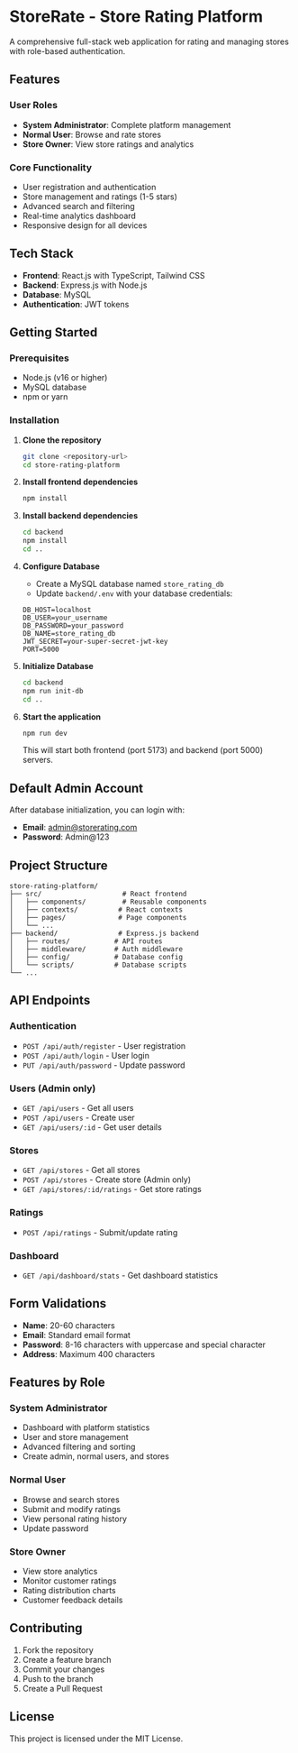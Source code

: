 # StoreRate - Store Rating Platform

A comprehensive full-stack web application for rating and managing stores with role-based authentication.

## Features

### User Roles
- **System Administrator**: Complete platform management
- **Normal User**: Browse and rate stores
- **Store Owner**: View store ratings and analytics

### Core Functionality
- User registration and authentication
- Store management and ratings (1-5 stars)
- Advanced search and filtering
- Real-time analytics dashboard
- Responsive design for all devices

## Tech Stack

- **Frontend**: React.js with TypeScript, Tailwind CSS
- **Backend**: Express.js with Node.js
- **Database**: MySQL
- **Authentication**: JWT tokens

## Getting Started

### Prerequisites
- Node.js (v16 or higher)
- MySQL database
- npm or yarn

### Installation

1. **Clone the repository**
   ```bash
   git clone <repository-url>
   cd store-rating-platform
   ```

2. **Install frontend dependencies**
   ```bash
   npm install
   ```

3. **Install backend dependencies**
   ```bash
   cd backend
   npm install
   cd ..
   ```

4. **Configure Database**
   - Create a MySQL database named `store_rating_db`
   - Update `backend/.env` with your database credentials:
   ```env
   DB_HOST=localhost
   DB_USER=your_username
   DB_PASSWORD=your_password
   DB_NAME=store_rating_db
   JWT_SECRET=your-super-secret-jwt-key
   PORT=5000
   ```

5. **Initialize Database**
   ```bash
   cd backend
   npm run init-db
   cd ..
   ```

6. **Start the application**
   ```bash
   npm run dev
   ```

   This will start both frontend (port 5173) and backend (port 5000) servers.

## Default Admin Account

After database initialization, you can login with:
- **Email**: admin@storerating.com  
- **Password**: Admin@123

## Project Structure

```
store-rating-platform/
├── src/                    # React frontend
│   ├── components/         # Reusable components
│   ├── contexts/          # React contexts
│   ├── pages/             # Page components
│   └── ...
├── backend/               # Express.js backend
│   ├── routes/           # API routes
│   ├── middleware/       # Auth middleware
│   ├── config/           # Database config
│   └── scripts/          # Database scripts
└── ...
```

## API Endpoints

### Authentication
- `POST /api/auth/register` - User registration
- `POST /api/auth/login` - User login
- `PUT /api/auth/password` - Update password

### Users (Admin only)
- `GET /api/users` - Get all users
- `POST /api/users` - Create user
- `GET /api/users/:id` - Get user details

### Stores
- `GET /api/stores` - Get all stores
- `POST /api/stores` - Create store (Admin only)
- `GET /api/stores/:id/ratings` - Get store ratings

### Ratings
- `POST /api/ratings` - Submit/update rating

### Dashboard
- `GET /api/dashboard/stats` - Get dashboard statistics

## Form Validations

- **Name**: 20-60 characters
- **Email**: Standard email format
- **Password**: 8-16 characters with uppercase and special character
- **Address**: Maximum 400 characters

## Features by Role

### System Administrator
- Dashboard with platform statistics
- User and store management
- Advanced filtering and sorting
- Create admin, normal users, and stores

### Normal User
- Browse and search stores
- Submit and modify ratings
- View personal rating history
- Update password

### Store Owner
- View store analytics
- Monitor customer ratings
- Rating distribution charts
- Customer feedback details

## Contributing

1. Fork the repository
2. Create a feature branch
3. Commit your changes
4. Push to the branch
5. Create a Pull Request

## License

This project is licensed under the MIT License.
